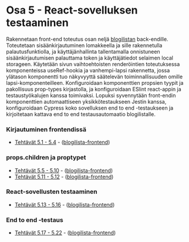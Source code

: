 # Osa 5 - React-sovelluksen testaaminen

Rakennetaan front-end toteutus osan neljä [blogilistan](https://github.com/j-pietila/FullStackOpen-2021/tree/main/Part_4/blogilista-backend) back-endille. Toteutetaan sisäänkirjautuminen lomakkeella ja sille rakennetulla palautusfunktiolla, ja käyttäjänhallinta tallentamalla onnistuneen sisäänkirjautumisen palauttama token ja käyttäjätiedot selaimen local storageen. Käytetään sivun vaihtoehtoisten renderöintien toteutuksessa komponenteissa useRef-hookia ja vanhempi-lapsi rakennetta, jossa ylätason komponentti tuo näkyvyyttä säätelevän toiminnallisuuden omille lapsi-komponenteilleen. Konfiguroidaan komponenttien propsien tyypit ja pakollisuus prop-types kirjastolla, ja konfiguroidaan ESlint react-appin ja testaustyökalujen kanssa toimivaksi. Lopuksi syvennytään front-endin komponenttien automaattiseen yksikkötestaukseen Jestin kanssa, konfiguroidaan Cypress koko sovelluksen end to end -testaukseen ja kirjoitetaan kattava end to end testausautomaatio blogilistalle.

### Kirjautuminen frontendissä
  * [Tehtävät 5.1 - 5.4](https://fullstackopen.com/osa5/kirjautuminen_frontendissa#tehtavat-5-1-5-4) - ([blogilista-frontend](https://github.com/j-pietila/FullStackOpen-2021/tree/main/Part_5/bloglist-frontend))

### props.children ja proptypet
  * [Tehtävät 5.5 - 5.10](https://fullstackopen.com/osa5/props_children_ja_proptypet#tehtavat-5-5-5-10) - ([blogilista-frontend](https://github.com/j-pietila/FullStackOpen-2021/tree/main/Part_5/bloglist-frontend))
  * [Tehtävät 5.11 - 5.12](https://fullstackopen.com/osa5/props_children_ja_proptypet#tehtavat-5-11-5-12) - ([blogilista-frontend](https://github.com/j-pietila/FullStackOpen-2021/tree/main/Part_5/bloglist-frontend))

### React-sovellusten testaaminen
  * [Tehtävät 5.13 - 5.16](https://fullstackopen.com/osa5/react_sovellusten_testaaminen#tehtavat-5-13-5-16) - ([blogilista-frontend](https://github.com/j-pietila/FullStackOpen-2021/tree/main/Part_5/bloglist-frontend))

### End to end -testaus
  * [Tehtävät 5.17 - 5.22](https://fullstackopen.com/osa5/end_to_end_testaus#tehtavat-5-17-5-22) - ([blogilista-frontend](https://github.com/j-pietila/FullStackOpen-2021/tree/main/Part_5/bloglist-frontend))
